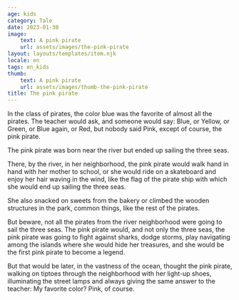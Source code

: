 ```yaml
---
age: kids
category: Tale
date: 2023-01-30
image:
    text: A pink pirate
    url: assets/images/the-pink-pirate
layout: layouts/templates/item.njk
locale: en
tags: en_kids
thumb:
    text: A pink pirate
    url: assets/images/thumb-the-pink-pirate
title: The pink pirate
---
```



In the class of pirates, the color blue was the favorite of almost all the pirates. The teacher would ask, and someone would say: Blue, or Yellow, or Green, or Blue again, or Red, but nobody said Pink, except of course, the pink pirate.

The pink pirate was born near the river but ended up sailing the three seas.

There, by the river, in her neighborhood, the pink pirate would walk hand in hand with her mother to school, or she would ride on a skateboard and enjoy her hair waving in the wind, like the flag of the pirate ship with which she would end up sailing the three seas.

She also snacked on sweets from the bakery or climbed the wooden structures in the park, common things, like the rest of the pirates.

But beware, not all the pirates from the river neighborhood were going to sail the three seas. The pink pirate would, and not only the three seas, the pink pirate was going to fight against sharks, dodge storms, play navigating among the islands where she would hide her treasures, and she would be the first pink pirate to become a legend.

But that would be later, in the vastness of the ocean, thought the pink pirate, walking on tiptoes through the neighborhood with her light-up shoes, illuminating the street lamps and always giving the same answer to the teacher: My favorite color? Pink, of course.

